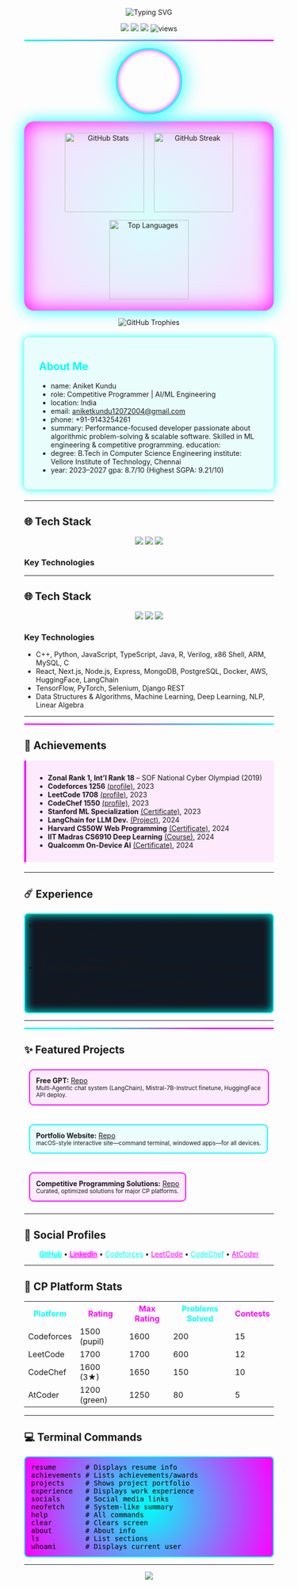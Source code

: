 <!-- NEON GLOW HEADER -->
<p align="center">
  <img src="https://readme-typing-svg.demolab.com?font=Orbitron&weight=600&size=30&pause=1000&color=00FFF7&center=true&vCenter=true&width=800&lines=Aniket+Kundu;Competitive+Programmer+|+AI/ML;" alt="Typing SVG" />
</p>

<!-- NEON SOCIAL BADGES -->
<p align="center">
  <a href="https://github.com/QuietkidAniket"><img src="https://img.shields.io/github/followers/QuietkidAniket?label=Follow&style=for-the-badge&color=00FFF7&logo=github"></a>
  <a href="https://www.linkedin.com/in/anicetus/"><img src="https://img.shields.io/badge/LinkedIn-Connect-00FFF7?style=for-the-badge&logo=linkedin&logoColor=black"></a>
  <a href="https://twitter.com/"><img src="https://img.shields.io/badge/Twitter-Follow-FF00FF?style=for-the-badge&logo=twitter&logoColor=black"></a>
  <img src="https://komarev.com/ghpvc/?username=QuietkidAniket&label=Profile+Views&color=FF00FF&style=for-the-badge" alt="views" />
</p>

<!-- Neon Line SVG -->
<hr style="border: none; height: 3px; background: linear-gradient(90deg,#00FFF7 0%, #FF00FF 100%); border-radius: 2px;" />

<div align="center">

<img src="images/profile_pic.png" width="128" style="border:3px solid #00FFF7; border-radius:50%; box-shadow:0 0 40px #00FFF7,0 0 10px #FF00FF inset;"/>

</div>


<!-- GitHub Neon Stats (Glowing Cards) -->
<p align="center" style="background: radial-gradient(circle, rgba(0,255,247,0.15) 0%, rgba(255,0,255,0.15) 100%);
                      border-radius: 20px; padding: 15px; box-shadow: 0 0 30px #00FFF7, 0 0 40px #FF00FF inset;">

  <img src="https://github-readme-stats.vercel.app/api?username=QuietkidAniket&show_icons=true&theme=radical&count_private=true" alt="GitHub Stats" height="160" style="margin: 8px;" />
  
  <img src="https://github-readme-streak-stats.herokuapp.com?user=QuietkidAniket&theme=radical&date_format=M%20j%5B%2C%20Y%5D" alt="GitHub Streak" height="160" style="margin: 8px;" />

  <img src="https://github-readme-stats.vercel.app/api/top-langs/?username=QuietkidAniket&layout=compact&theme=radical" alt="Top Languages" height="160" style="margin: 8px;" />

</p>

<!-- GitHub Trophies with Cyberpunk Glow -->
<p align="center" style="margin-top: 15px;">
  <img src="https://github-profile-trophy.vercel.app/?username=QuietkidAniket&theme=matrix&row=1&column=6&margin-w=15&margin-h=15" alt="GitHub Trophies" />
</p>


<!-- Neon Glow Box - About -->
<div style="border-radius:10px; background:rgba(0,255,247,0.075); box-shadow:0 0 15px #00FFF7; padding:17px 30px; margin:22px 0;">
<h2 style="color:#00FFF7">About Me</h2>

* name: Aniket Kundu
* role: Competitive Programmer | AI/ML Engineering
* location: India 
* email: aniketkundu12072004@gmail.com 
* phone: +91-9143254261 
* summary: Performance-focused developer passionate about algorithmic problem-solving & scalable software. Skilled in ML engineering & competitive programming. education:
* degree: B.Tech in Computer Science Engineering institute: Vellore Institute of Technology, Chennai
* year: 2023–2027 gpa: 8.7/10 (Highest SGPA: 9.21/10)

</div>

---

## 🌐 Tech Stack

<p align="center" style="margin-top:12px;">
  <img src="https://skillicons.dev/icons?i=cpp,python,js,ts,html,css&theme=light" />
  <img src="https://skillicons.dev/icons?i=react,nodejs,express,nextjs&theme=light" />
  <img src="https://skillicons.dev/icons?i=git,github,vscode,figma,docker&theme=light" />
</p>

### Key Technologies
</div>

---

## 🌐 Tech Stack

<p align="center" style="margin-top:12px;">
  <img src="https://skillicons.dev/icons?i=cpp,python,js,ts,html,css&theme=light" />
  <img src="https://skillicons.dev/icons?i=react,nodejs,express,nextjs&theme=light" />
  <img src="https://skillicons.dev/icons?i=git,github,vscode,figma,docker&theme=light" />
</p>

### Key Technologies
*	C++, Python, JavaScript, TypeScript, Java, R, Verilog, x86 Shell, ARM, MySQL, C
*	React, Next.js, Node.js, Express, MongoDB, PostgreSQL, Docker, AWS, HuggingFace, LangChain
*   TensorFlow, PyTorch, Selenium, Django REST
*   Data Structures & Algorithms, Machine Learning, Deep Learning, NLP, Linear Algebra


---

<!-- Achievements NEON Divider -->
<hr style="border: none; height: 3px; background: linear-gradient(90deg,#FF00FF 0%, #00FFF7 100%); border-radius: 2px;" />

## 🏅 Achievements

<div style="background:rgba(255,0,255,0.075); border-left:4px solid #FF00FF; padding:12px 20px; margin-bottom:20px;">
<ul>
<li><b>Zonal Rank 1, Int’l Rank 18</b> – SOF National Cyber Olympiad (2019)</li>
<li><b>Codeforces 1256</b> <a href="https://codeforces.com/profile/Anicetus_7">(profile)</a>, 2023</li>
<li><b>LeetCode 1708</b> <a href="https://leetcode.com/Anicetus_7/">(profile)</a>, 2023</li>
<li><b>CodeChef 1550</b> <a href="https://www.codechef.com/users/ani_23bce1965">(profile)</a>, 2023</li>
<li><b>Stanford ML Specialization</b> <a href="https://www.coursera.org/account/accomplishments/specialization/P6AQ3FKS7TY9">(Certificate)</a>, 2023</li>
<li><b>LangChain for LLM Dev.</b> <a href="https://github.com/QuietkidAniket/StanfordOnline/blob/main/LangChain/">(Project)</a>, 2024</li>
<li><b>Harvard CS50W Web Programming</b> <a href="https://courses.edx.org/certificates/1bca14165d054f91b462067024f30454">(Certificate)</a>, 2024</li>
<li><b>IIT Madras CS6910 Deep Learning</b> <a href="http://www.cse.iitm.ac.in/~miteshk/CS6910.html">(Course)</a>, 2024</li>
<li><b>Qualcomm On-Device AI</b> <a href="https://learn.deeplearning.ai/accomplishments/0913f96d-147c-4f9c-a5cd-b3fbf84c909d?usp=sharing">(Certificate)</a>, 2024</li>
</ul>
</div>

---

## ☄️ Experience

<div style="border:2px solid #00FFF7; border-radius:8px; background:#101824; box-shadow:0 0 18px #00FFF7 inset;">
<ul>
<li>
<b>SpectoV</b> – <i>Machine Learning Intern (Sep 2024 – Feb 2025)</i>  
<br />Worked on DESKAVR’s meta-humans (multi-agentic models), resume Q&A (RAG+LLMs), logistics report automation (GCP), and production optimization.<br>
Mentored in SANKALP. <a href="https://www.spectov.com">SpectoV</a>
</li>
<li>
<b>Chakaralaya Analytics</b> – <i>Machine Learning Intern (Jun 2024 – Aug 2024)</i>
<br /> Developed PyTorch GPU-accelerated MCDM library, LLM fine-tuning for RAG, pipelines.<br>
Under guidance of Dr. Sudarsanam S.K. <a href="https://www.chakaralaya.com">Chakaralaya</a>
</li>
</ul>
</div>

---

<!-- Project Section Neon Divider -->
<hr style="border: none; height: 3px; background: linear-gradient(90deg,#00FFF7 20%, #FF00FF 80%); border-radius: 2px;" />

## ✨ Featured Projects

<div style="display:flex; gap:18px; flex-wrap:wrap;">
<div style="border:2px solid #FF00FF; background:rgba(255,0,255,0.07); border-radius:9px; padding:12px; margin:10px;">
<b>Free GPT:</b> <a href="https://github.com/QuietkidAniket/StanfordOnline/tree/main/LangChain">Repo</a><br>
<small>Multi-Agentic chat system (LangChain), Mistral-7B-Instruct finetune, HuggingFace API deploy.</small>
</div>
<div style="border:2px solid #00FFF7; background:rgba(0,255,247,0.07); border-radius:9px; padding:12px; margin:10px;">
<b>Portfolio Website:</b> <a href="https://github.com/QuietkidAniket/Portfolio">Repo</a><br>
<small>macOS-style interactive site—command terminal, windowed apps—for all devices.</small>
</div>
<div style="border:2px solid #FF00FF; background:rgba(255,0,255,0.07); border-radius:9px; padding:12px; margin:10px;">
<b>Competitive Programming Solutions:</b> <a href="https://github.com/QuietkidAniket/codeforces">Repo</a><br>
<small>Curated, optimized solutions for major CP platforms.</small>
</div>
</div>

---

## 💾 Social Profiles

<p align="center">
  <a href="https://github.com/QuietkidAniket" style="color:#00FFF7; text-shadow:0 0 5px #00FFF7;">GitHub</a> • 
  <a href="https://www.linkedin.com/in/anicetus/" style="color:#FF00FF; text-shadow:0 0 5px #FF00FF;">LinkedIn</a> • 
  <a href="https://codeforces.com/profile/Anicetus_7" style="color:#00FFF7;">Codeforces</a> •
  <a href="https://leetcode.com/Anicetus_7/" style="color:#FF00FF;">LeetCode</a> •
  <a href="https://www.codechef.com/users/ani_23bce1965" style="color:#00FFF7;">CodeChef</a> • 
  <a href="https://atcoder.jp/users/Anicetus_7" style="color:#FF00FF;">AtCoder</a>
</p>

---

## 🔆 CP Platform Stats

<table>
<tr>
<th style="color:#00FFF7;">Platform</th>
<th style="color:#FF00FF;">Rating</th>
<th style="color:#FF00FF;">Max Rating</th>
<th style="color:#00FFF7;">Problems Solved</th>
<th style="color:#FF00FF;">Contests</th>
</tr>
<tr>
<td>Codeforces</td><td>1500 (pupil)</td><td>1600</td><td>200</td><td>15</td>
</tr>
<tr>
<td>LeetCode</td><td>1700</td><td>1700</td><td>600</td><td>12</td>
</tr>
<tr>
<td>CodeChef</td><td>1600 (3★)</td><td>1650</td><td>150</td><td>10</td>
</tr>
<tr>
<td>AtCoder</td><td>1200 (green)</td><td>1250</td><td>80</td><td>5</td>
</tr>
</table>

---

## 💻 Terminal Commands

<pre style="background:radial-gradient(circle,#00FFF7 0%,#FF00FF 100%);color:black;padding:12px;border-radius:8px;border:2px solid #00FFF7;">
resume       # Displays resume info
achievements # Lists achievements/awards
projects     # Shows project portfolio
experience   # Displays work experience
socials      # Social media links
neofetch     # System-like summary
help         # All commands
clear        # Clears screen
about        # About info
ls           # List sections
whoami       # Displays current user
</pre>

---

<!-- Neon Radial Quotes -->
<div align="center">
  <img src="https://quotes-github-readme.vercel.app/api?type=horizontal&theme=radical" />
</div>
